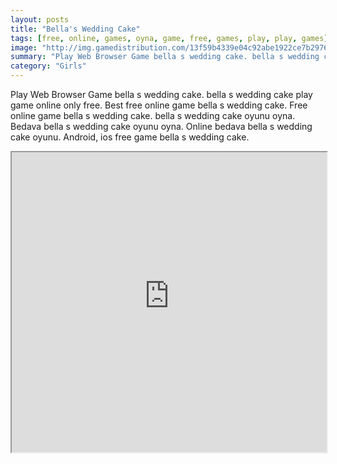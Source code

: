 ```yaml
---
layout: posts
title: "Bella's Wedding Cake"
tags: [free, online, games, oyna, game, free, games, play, play, games]
image: "http://img.gamedistribution.com/13f59b4339e04c92abe1922ce7b29767.jpg"
summary: "Play Web Browser Game bella s wedding cake. bella s wedding cake play game online only free. Best free online game bella s wedding cake. Free online game bella s wedding cake. bella s wedding cake oyunu oyna. Bedava bella s wedding cake oyunu oyna. Online bedava bella s wedding cake oyunu. Android, ios free game bella s wedding cake."
category: "Girls"
---
```


Play Web Browser Game bella s wedding cake. bella s wedding cake play game online only free. Best free online game bella s wedding cake. Free online game bella s wedding cake. bella s wedding cake oyunu oyna. Bedava bella s wedding cake oyunu oyna. Online bedava bella s wedding cake oyunu. Android, ios free game bella s wedding cake.

<iframe width="100%" height="480px;" src="http://flash.gamedistribution.com?game=13f59b4339e04c92abe1922ce7b29767"></iframe>